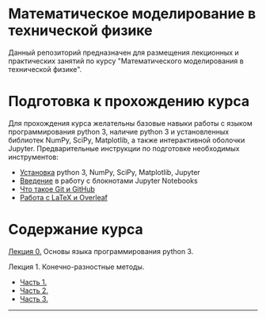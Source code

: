 # Математическое моделирование в технической физике

Данный репозиторий предназначен для размещения лекционных и практических занятий по курсу "Математического моделирования в технической физике".

# Подготовка к прохождению курса
Для прохождения курса желательны базовые навыки работы с языком программирования python 3, наличие python 3 и установленных библиотек NumPy, SciPy, Matplotlib, а также интерактивной оболочки Jupyter. Предварительные инструкции по подготовке необходимых инструментов:
 * [Установка](https://github.com/yakovenko-ivan/Mat_Model_for_Tech_Phys/blob/master/files/prepare/Install.md) python 3, NumPy, SciPy, Matplotlib, Jupyter 
 * [Введение](https://github.com/yakovenko-ivan/Mat_Model_for_Tech_Phys/blob/master/files/prepare/Jupyter_intro.md) в работу с блокнотами Jupyter Notebooks
 * [Что такое Git и GitHub](https://github.com/yakovenko-ivan/Mat_Model_for_Tech_Phys/blob/master/files/prepare/Git_intro.md)
 * [Работа с LaTeX и Overleaf](https://github.com/yakovenko-ivan/Mat_Model_for_Tech_Phys/blob/master/files/prepare/Overleaf.md)
 
 # Содержание курса
 [Лекция 0.](https://nbviewer.jupyter.org/github/yakovenko-ivan/Mat_Model_for_Tech_Phys/blob/3760dd9e3504c3dba18e0e630bcb6b71624afb25/files/Lesson_0/Lesson_0.ipynb?flush_cache=true) Основы языка программирования python 3. 
 
 Лекция 1. Конечно-разностные методы.  
  * [Часть 1.](https://nbviewer.jupyter.org/github/yakovenko-ivan/Mat_Model_for_Tech_Phys/blob/3760dd9e3504c3dba18e0e630bcb6b71624afb25/files/Lesson_1/Lesson_1_1.ipynb?flush_cache=true)
  * [Часть 2.](https://nbviewer.jupyter.org/github/yakovenko-ivan/Mat_Model_for_Tech_Phys/blob/3760dd9e3504c3dba18e0e630bcb6b71624afb25/files/Lesson_1/Lesson_1_2.ipynb?flush_cache=true) 
  * [Часть 3.](https://nbviewer.jupyter.org/github/yakovenko-ivan/Mat_Model_for_Tech_Phys/blob/54c775f132c7f18b4945590def9856f7a6ff4414/files/Lesson_1/Lesson_1_3.ipynb?flush_cache=true)   
  
 ___

